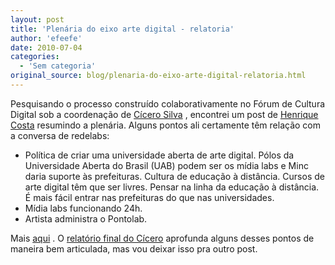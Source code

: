 ```yaml
---
layout: post
title: 'Plenária do eixo arte digital - relatoria'
author: 'efeefe'
date: 2010-07-04
categories:
  - 'Sem categoria'
original_source: blog/plenaria-do-eixo-arte-digital-relatoria.html
---
```


Pesquisando o processo construído colaborativamente no Fórum de Cultura Digital sob a coordenação de [Cícero Silva](http://culturadigital.br/members/cicerosilva) , encontrei um post de [Henrique Costa](http://culturadigital.br/members/henriquecosta/) resumindo a plenária. Alguns pontos ali certamente têm relação com a conversa de redelabs:

-   Política de criar uma universidade aberta de arte digital. Pólos da Universidade Aberta do Brasil (UAB) podem ser os mídia labs e Minc daria suporte às prefeituras. Cultura de educação à distância. Cursos de arte digital têm que ser livres. Pensar na linha da educação à distância. É mais fácil entrar nas prefeituras do que nas universidades.
-   Mídia labs funcionando 24h.
-   Artista administra o Pontolab.

Mais [aqui](http://culturadigital.br/seminariointernacional/2009/11/24/relatorias-das-plenarias-eixo-arte-digital/) . O [relatório final do Cícero](http://www.cicerosilva.com/?p=260) aprofunda alguns desses pontos de maneira bem articulada, mas vou deixar isso pra outro post.

